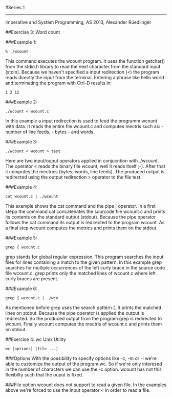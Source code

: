 #Series 1
***
Imperative and System Programming, AS 2013, Alexander Rüedlinger

##Exercise 3: Word count

###Example 1:
```
% ./wcount
```

This command executes the wcount program. It uses the function getchar() from the stdio.h library to read the next character from the standard input (stdin). 
Because we haven't specified a input redirection (<) the program reads directly the input from the terminal. 
Entering a phrase like hello world and terminating the program with Ctrl-D results in:

```
1 2 12
```

###Example 2:
```
./wcount < wcount.c
```

In this example a input redirection is used to feed the programm wcount with data. 
It reads the entire file wcount.c and computes mectris such as:
	- number of line feeds,
	- bytes 
	- and words.

###Example 3:
```
./wcount < wcount > test
```

Here are two input/ouput operators applied in conjucntion with ./wcount.
The operator < reads the binary file wcount, well it reads itself ;-). After that it computes the mectrics (bytes, words, line feeds). 
The produced output is redirected using the output redirection > operator to the file test. 

###Example 4:
```
cat wcount.c | ./wcount
```

This example shows the cat command and the pipe | operator. 
In a first stepp the command cat concatenates the sourcode file wcount.c and prints its contents on the standard output (stdout). 
Because the pipe operator follows the cat command its output is redirected to the program wcount.
As a final step wcount computes the metrics and prints them on the stdout.

###Example 5:
```
grep { wcount.c
```

grep stands for global regular expression. This program searches the input files for lines containing a match to the given pattern.
In this example grep searches for mutliple occurrences of the left curly brace in the source code file wcount.c.
grep prints only the matched lines of wcount.c where left curly braces are present.

###Example 6:
```
grep { wcount.c | ./wco
```

As mentioned before grep uses the search pattern {. It prints the matched lines on stdout. Because the pipe operator is applied the output is redirected. 
So the produced output from the program grep is redirected to wcount. Finally wcount computes the mectris of wcount.c and prints them on stdout.


##Exercise 4: wc Unix Utility
```
wc [options] [file ...]
```

###Options
With the possibility to specify options like -c, -m or -l we're able to customize the output of the program wc. 
So if we're only interesed in the number of characters we can use the -c option.
wcount has not this flexibilty such that the ouput is fixed.

###File option
wcount does not support to read a given file. In the examples above we're forced to use the input operator < in order to read a file.



